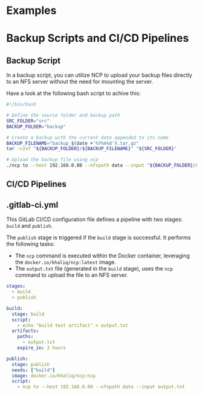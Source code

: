 # Examples

# Backup Scripts and CI/CD Pipelines

## Backup Script

In a backup script, you can utilize NCP to upload your backup files directly to an NFS server without the need for mounting the server.

Have a look at the following bash script to achive this:

```bash
#!/bin/bash

# Define the source folder and backup path
SRC_FOLDER="src"
BACKUP_FOLDER="backup"

# Create a backup with the current date appended to its name
BACKUP_FILENAME="backup_$(date +'%Y%m%d').tar.gz"
tar -czvf "${BACKUP_FOLDER}/${BACKUP_FILENAME}" "${SRC_FOLDER}"

# Upload the backup file using ncp
./ncp to --host 192.168.0.80 --nfspath data --input "${BACKUP_FOLDER}/${BACKUP_FILENAME}"
```

## CI/CD Pipelines

## .gitlab-ci.yml

This GitLab CI/CD configuration file defines a pipeline with two stages: `build` and `publish`.

The `publish` stage is triggered if the `build` stage is successful. It performs the following tasks:
- The `ncp` command is executed within the Docker container, leveraging the `docker.io/khaliq/ncp:latest` image.
- The `output.txt` file (generated in the `build` stage), uses the `ncp` command to upload the file to an NFS server.


```yaml
stages:
  - build
  - publish

build:
  stage: build
  script:
    - echo "build test artifact" > output.txt
  artifacts:
    paths:
      - output.txt
    expire_in: 2 hours

publish:
  stage: publish
  needs: ["build"]
  image: docker.io/khaliq/ncp:ncp
  script:
    - ncp to --host 192.168.0.80 --nfspath data --input output.txt

```